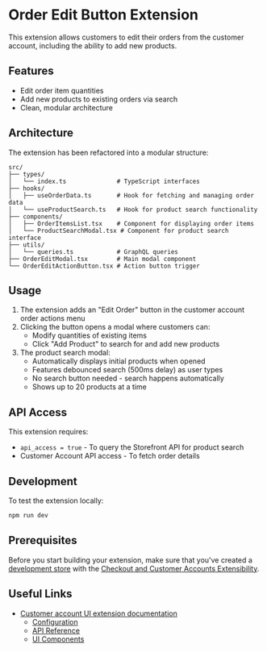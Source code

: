 # Order Edit Button Extension

This extension allows customers to edit their orders from the customer account, including the ability to add new products.

## Features

- Edit order item quantities
- Add new products to existing orders via search
- Clean, modular architecture

## Architecture

The extension has been refactored into a modular structure:

```
src/
├── types/
│   └── index.ts              # TypeScript interfaces
├── hooks/
│   ├── useOrderData.ts       # Hook for fetching and managing order data
│   └── useProductSearch.ts   # Hook for product search functionality
├── components/
│   ├── OrderItemsList.tsx    # Component for displaying order items
│   └── ProductSearchModal.tsx # Component for product search interface
├── utils/
│   └── queries.ts            # GraphQL queries
├── OrderEditModal.tsx        # Main modal component
└── OrderEditActionButton.tsx # Action button trigger
```

## Usage

1. The extension adds an "Edit Order" button in the customer account order actions menu
2. Clicking the button opens a modal where customers can:
   - Modify quantities of existing items
   - Click "Add Product" to search for and add new products
3. The product search modal:
   - Automatically displays initial products when opened
   - Features debounced search (500ms delay) as user types
   - No search button needed - search happens automatically
   - Shows up to 20 products at a time

## API Access

This extension requires:
- `api_access = true` - To query the Storefront API for product search
- Customer Account API access - To fetch order details

## Development

To test the extension locally:

```bash
npm run dev
```

## Prerequisites

Before you start building your extension, make sure that you've created a [development store](https://shopify.dev/docs/apps/tools/development-stores) with the [Checkout and Customer Accounts Extensibility](https://shopify.dev/docs/api/release-notes/developer-previews#previewing-new-features).

## Useful Links

- [Customer account UI extension documentation](https://shopify.dev/docs/api/customer-account-ui-extensions)
  - [Configuration](https://shopify.dev/docs/api/customer-account-ui-extensions/unstable/configuration)
  - [API Reference](https://shopify.dev/docs/api/customer-account-ui-extensions/unstable/apis)
  - [UI Components](https://shopify.dev/docs/api/customer-account-ui-extensions/unstable/components)
